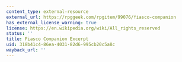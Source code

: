 ```yaml
---
content_type: external-resource
external_url: https://rpggeek.com/rpgitem/99076/fiasco-companion
has_external_license_warning: true
license: https://en.wikipedia.org/wiki/All_rights_reserved
status: ''
title: Fiasco Companion Excerpt
uid: 318b41c4-86ea-4031-82d6-995cb20c5a8c
wayback_url: ''
---
```

